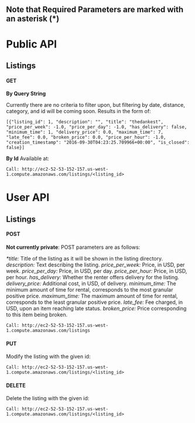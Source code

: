 ## Note that Required Parameters are marked with an asterisk \(\*\) ##
# Public API #
## Listings ##

#### GET ####
**By Query String**

Currently there are no criteria to filter upon, but filtering by date, distance, category, and id will be coming soon. Results in the form of:

`[{"listing_id": 1, "description": "", "title": "thedankest", "price_per_week": -1.0, "price_per_day": -1.0, "has_delivery": false, "minimum_time": 1, "delivery_price": 0.0, "maximum_time": 7, "late_fee": 0.0, "broken_price": 0.0, "price_per_hour": -1.0, "creation_timestamp": "2016-09-30T04:23:25.709966+00:00", "is_closed": false}]`

**By Id**
Available at:

`Call: http://ec2-52-53-152-157.us-west-1.compute.amazonaws.com/listings/<listing_id>`

# User API #
## Listings ##

#### POST ####
**Not currently private**: POST parameters are as follows:

*\*title:* Title of the listing as it will be shown in the listing directory.
*description:* Text describing the listing.
*price_per_week:* Price, in USD, per week.
*price_per_day:* Price, in USD, per day.
*price_per_hour:* Price, in USD, per hour.
*has_delivery:* Whether the renter offers delivery for the listing.
*delivery_price:* Additional cost, in USD, of delivery.
*minimum_time:* The minimum amount of time for rental, corresponds to the most granular positive price.
*maximum_time:* The maximum amount of time for rental, corresponds to the least granular positive price.
*late_fee:* Fee charged, in USD, upon an item reaching late status.
*broken_price:* Price corresponding to this item being broken.

`Call: http://ec2-52-53-152-157.us-west-1.compute.amazonaws.com/listings`

#### PUT ####

Modify the listing with the given id:

`Call: http://ec2-52-53-152-157.us-west-1.compute.amazonaws.com/listings/<listing_id>`

#### DELETE ####

Delete the listing with the given id:

`Call: http://ec2-52-53-152-157.us-west-1.compute.amazonaws.com/listings/<listing_id>`
